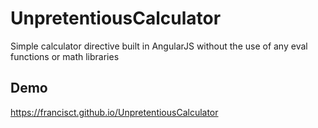 # UnpretentiousCalculator
Simple calculator directive built in AngularJS without the use of any eval functions or math libraries

## Demo

https://francisct.github.io/UnpretentiousCalculator

